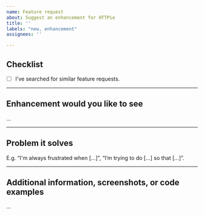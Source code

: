 ```yaml
---
name: Feature request
about: Suggest an enhancement for HTTPie
title: ''
labels: "new, enhancement"
assignees: ''

---
```


## Checklist

- [ ] I've searched for similar feature requests.

---

## Enhancement would you like to see

…

---

## Problem it solves

E.g. “I'm always frustrated when […]”, “I’m trying to do […] so that […]”.

---

## Additional information, screenshots, or code examples

…
